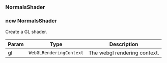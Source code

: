 <a name="NormalsShader"></a>

### NormalsShader

<a name="new_NormalsShader_new"></a>

### new NormalsShader
Create a GL shader.


| Param | Type | Description |
| --- | --- | --- |
| gl | <code>WebGLRenderingContext</code> | The webgl rendering context. |

